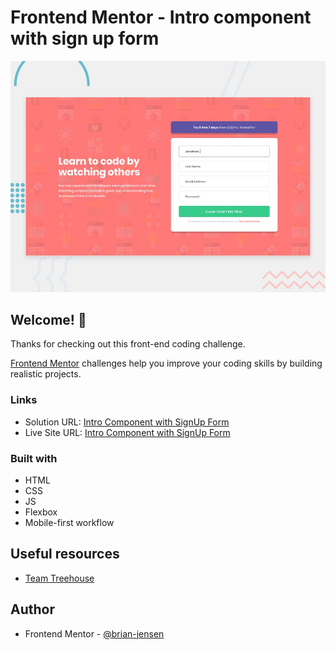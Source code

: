 # Frontend Mentor - Intro component with sign up form

![Design preview for the Intro component with sign up form coding challenge](./design/desktop-preview.jpg)

## Welcome! 👋

Thanks for checking out this front-end coding challenge.

[Frontend Mentor](https://www.frontendmentor.io) challenges help you improve your coding skills by building realistic projects.

### Links

- Solution URL: [Intro Component with SignUp Form](https://github.com/brian-jensen/intro-component-with-signup-form)
- Live Site URL: [Intro Component with SignUp Form](https://brian-jensen.github.io/intro-component-with-signup-form/)

### Built with

- HTML
- CSS
- JS
- Flexbox
- Mobile-first workflow

## Useful resources

- [Team Treehouse](https://teamtreehouse.com/)

## Author

- Frontend Mentor - [@brian-jensen](https://www.frontendmentor.io/profile/brian-jensen)